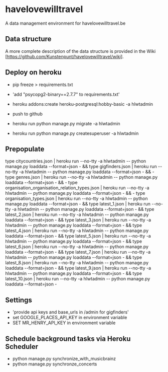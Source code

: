 # havelovewilltravel
A data management environment for havelovewilltravel.be

## Data structure

A more complete description of the data structure is provided in the Wiki [https://github.com/Kunstenpunt/havelovewilltravel/wiki].

## Deploy on heroku

- pip freeze > requirements.txt
- 'add "psycopg2-binary==2.7.7" to requirements.txt'

- heroku addons:create heroku-postgresql:hobby-basic -a hlwtadmin

- push to github

- heroku run python manage.py migrate -a hlwtadmin
- heroku run python manage.py createsuperuser -a hlwtadmin

## Prepopulate
type citycountries.json | heroku run --no-tty -a hlwtadmin -- python manage.py loaddata --format=json - && type gigfinders.json | heroku run --no-tty -a hlwtadmin -- python manage.py loaddata --format=json - && - type genres.json | heroku run --no-tty -a hlwtadmin -- python manage.py loaddata --format=json - && - type organisation_organisation_relation_types.json | heroku run --no-tty -a hlwtadmin -- python manage.py loaddata --format=json - && - type organisation_types.json | heroku run --no-tty -a hlwtadmin -- python manage.py loaddata --format=json - && type latest_1.json | heroku run --no-tty -a hlwtadmin -- python manage.py loaddata --format=json - && type latest_2.json | heroku run --no-tty -a hlwtadmin -- python manage.py loaddata --format=json - && type latest_3.json | heroku run --no-tty -a hlwtadmin -- python manage.py loaddata --format=json - && type latest_4.json | heroku run --no-tty -a hlwtadmin -- python manage.py loaddata --format=json - && type latest_5.json | heroku run --no-tty -a hlwtadmin -- python manage.py loaddata --format=json - && type latest_6.json | heroku run --no-tty -a hlwtadmin -- python manage.py loaddata --format=json - && type latest_7.json | heroku run --no-tty -a hlwtadmin -- python manage.py loaddata --format=json - && type latest_8.json | heroku run --no-tty -a hlwtadmin -- python manage.py loaddata --format=json - && type latest_9.json | heroku run --no-tty -a hlwtadmin -- python manage.py loaddata --format=json - && type latest_10.json | heroku run --no-tty -a hlwtadmin -- python manage.py loaddata --format=json -

## Settings
- 'provide api keys and base_urls in /admin for gigfinders'
- set GOOGLE_PLACES_API_KEY in environment variable
- SET MR_HENRY_API_KEY in environment variable


## Schedule background tasks via Heroku Scheduler
- python manage.py synchronize_with_musicbrainz
- python manage.py synchronze_concerts